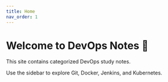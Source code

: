 ```yaml
---
title: Home
nav_order: 1
---
```


# Welcome to DevOps Notes 🚀

This site contains categorized DevOps study notes.

Use the sidebar to explore Git, Docker, Jenkins, and Kubernetes.